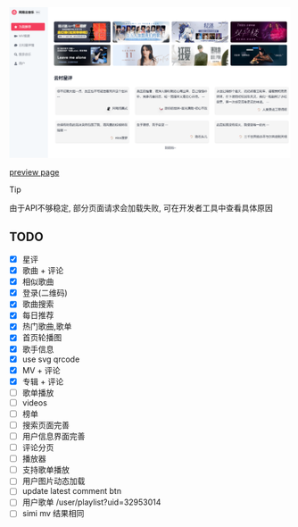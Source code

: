 ![](banner.png)

[preview page](https://nextjs-netease-music.vercel.app/)

> [!TIP]
> 由于API不够稳定, 部分页面请求会加载失败, 可在开发者工具中查看具体原因

## TODO

<!-- starpick avatar  -->

<!-- 97-78417250c6c92500.js:1 Error: Minified React error #482; visit https://reactjs.org/docs/error-decoder.html?invariant=482 for the full message or use the non-minified dev environment for full errors and additional helpful warnings.
    at nC (6358292e-a7d6d2e2d6935da0.js:1:29244)
    at rN (6358292e-a7d6d2e2d6935da0.js:1:41624)
    at Object.r_ [as use] (6358292e-a7d6d2e2d6935da0.js:1:41810)
    at t.use (97-78417250c6c92500.js:1:98311)
    at 746-ceac6e374c522058.js:200:10199
    at 746-ceac6e374c522058.js:200:5833
    at page-db5caa298455ebed.js:1:9647
    at 746-ceac6e374c522058.js:200:5971
    at 746-ceac6e374c522058.js:200:6175
    at o (page-db5caa298455ebed.js:1:843) -->

- [x] 星评
- [x] 歌曲 + 评论
- [x] 相似歌曲
- [x] 登录(二维码)
- [x] 歌曲搜索
- [x] 每日推荐
- [x] 热门歌曲,歌单
- [x] 首页轮播图
- [x] 歌手信息
- [x] use svg qrcode
- [x] MV + 评论
- [x] 专辑 + 评论
- [ ] 歌单播放
- [ ] videos
- [ ] 榜单
- [ ] 搜索页面完善
- [ ] 用户信息界面完善
- [ ] 评论分页
- [ ] 播放器
- [ ] 支持歌单播放
- [ ] 用户图片动态加载
- [ ] update latest comment btn
- [ ] 用户歌单 /user/playlist?uid=32953014
- [ ] simi mv 结果相同

<!-- - [x] [301](https://github.com/Binaryify/NeteaseCloudMusicApi/issues/961) -->
<!-- - [ ] 支持直接调用 [neteasemusicapi](https://github.com/Binaryify/NeteaseCloudMusicApi/issues/1842) -->

<!-- https://github.com/imsyy/SPlayer/blob/dev/src/api/home.js -->

<!-- ```
Error: ENOENT: no such file or directory, scandir 'D:\Workspace\react-music\.next\server\vendor-chunks\module'
``` -->
<!-- - mp3 cache -->
<!-- - 跨域问题() -->
